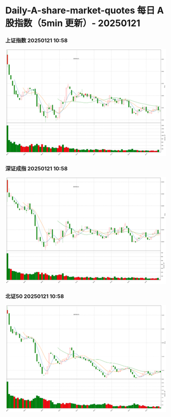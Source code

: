 
# Daily-A-share-market-quotes 每日 A 股指数（5min 更新）- 20250121

### 上证指数 20250121 10:58
![](./fig/2025/1/20250121-sh000001.png)

### 深证成指 20250121 10:58
![](./fig/2025/1/20250121-sz399001.png)

### 北证50 20250121 10:58
![](./fig/2025/1/20250121-bj899050.png)
